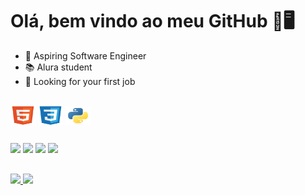 # Olá, bem vindo ao meu GitHub 👾🖥


- 🔭 Aspiring Software Engineer
- 📚 Alura student
- 📖 Looking for your first job

<div style="display: inline_block"><br>
  <img align="center" alt="Rafa-HTML" height="30" width="40" src="https://raw.githubusercontent.com/devicons/devicon/master/icons/html5/html5-original.svg">
  <img align="center" alt="Rafa-CSS" height="30" width="40" src="https://raw.githubusercontent.com/devicons/devicon/master/icons/css3/css3-original.svg">
  <img align="center" alt="Rafa-Python" height="30" width="40" src="https://raw.githubusercontent.com/devicons/devicon/master/icons/python/python-original.svg">
</div>

##

<div> 
  <a href="https://instagram.com/mattmh_kongo" target="_blank"><img src="https://img.shields.io/badge/-Instagram-%23E4405F?style=for-the-badge&logo=instagram&logoColor=white" target="_blank"></a>
 <a href="https://discord.gg/wagxzStdcR" target="_blank"><img src="https://img.shields.io/badge/Discord-7289DA?style=for-the-badge&logo=discord&logoColor=white" target="_blank"></a> 
  <a href = "mailto:matheus.dev.moya@gmail.com"><img src="https://img.shields.io/badge/-Gmail-%23333?style=for-the-badge&logo=gmail&logoColor=white" target="_blank"></a>
  <a href="https://www.linkedin.com/in/matheus-moya-de-oliveira-ab52191b2" target="_blank"><img src="https://img.shields.io/badge/-LinkedIn-%230077B5?style=for-the-badge&logo=linkedin&logoColor=white" target="_blank"></a> 
  
</div>

##

<a href="https://github.com/matheusmoyaoliveira">
<img loading="lazy" height="200em" src="https://github-readme-stats.vercel.app/api?username=HellmatGa&show_icons=true&theme=dark&include_all_commits=true&count_private=true"/>
<img loading="lazy" height="200em" src="https://github-readme-stats.vercel.app/api/top-langs/?username=HellmatGa&layout=compact&langs_count=7&theme=dark"/>
</div>
